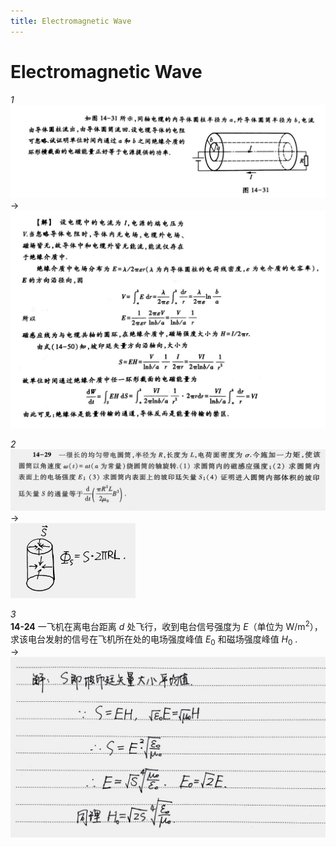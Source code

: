 ```yaml
---
title: Electromagnetic Wave
---
```


# Electromagnetic Wave

*1*  
<img src="assets/040-emwave-01-0.jpg" />  
->  
<img class="ansimg" src="assets/040-emwave-01-1.jpg" />

*2*  
<img src="assets/040-emwave-02-0.jpg" />  
->  
<img class="ansimg" src="assets/040-emwave-02-1.jpg" width="200px" />

*3*  
**14-24** 一飞机在离电台距离 $d$ 处飞行，收到电台信号强度为 $E$（单位为 $\mathrm{W/m^2}$），求该电台发射的信号在飞机所在处的电场强度峰值 $E_0$ 和磁场强度峰值 $H_0$ .  
->  
<img class="ansimg" src="assets/040-emwave-03-1.jpg" /> 